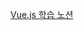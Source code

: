 [Vue.js 학습 노션](https://www.notion.so/45d7f7132a2a4fac88c15b73a43dfd72?v=ce04d7f7243b42d0b6681a69e336899b&pvs=4)


